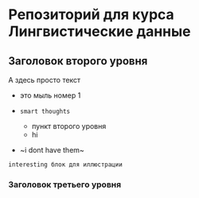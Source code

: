 # Репозиторий для курса Лингвистические данные

## Заголовок второго уровня

А здесь просто текст

* это мыль номер 1

* `smart thoughts`
  * пункт второго уровня
  * hi

* ~i dont have them~
```
interesting блок для иллюстрации
```

### Заголовок третьего уровня

